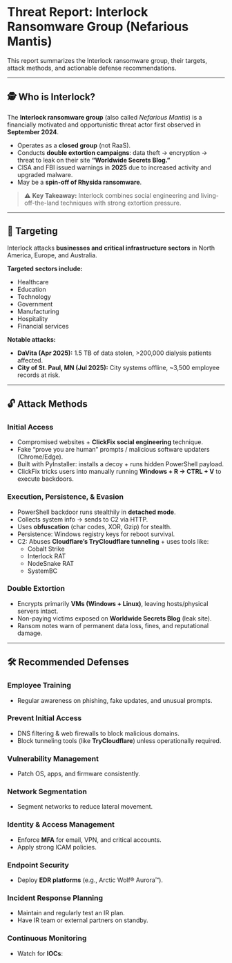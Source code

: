 # Threat Report: Interlock Ransomware Group (Nefarious Mantis)

This report summarizes the Interlock ransomware group, their targets, attack methods, and actionable defense recommendations.

---

## 🕵️ Who is Interlock?

The **Interlock ransomware group** (also called *Nefarious Mantis*) is a financially motivated and opportunistic threat actor first observed in **September 2024**.  

- Operates as a **closed group** (not RaaS).  
- Conducts **double extortion campaigns**: data theft → encryption → threat to leak on their site **“Worldwide Secrets Blog.”**  
- CISA and FBI issued warnings in **2025** due to increased activity and upgraded malware.  
- May be a **spin-off of Rhysida ransomware**.  

> ⚠ **Key Takeaway:** Interlock combines social engineering and living-off-the-land techniques with strong extortion pressure.

---

## 🎯 Targeting

Interlock attacks **businesses and critical infrastructure sectors** in North America, Europe, and Australia.  

**Targeted sectors include:**  
- Healthcare  
- Education  
- Technology  
- Government  
- Manufacturing  
- Hospitality  
- Financial services  

**Notable attacks:**  
- **DaVita (Apr 2025):** 1.5 TB of data stolen, >200,000 dialysis patients affected.  
- **City of St. Paul, MN (Jul 2025):** City systems offline, ~3,500 employee records at risk.  

---

## 🔓 Attack Methods

### Initial Access
- Compromised websites + **ClickFix social engineering** technique.  
- Fake “prove you are human” prompts / malicious software updaters (Chrome/Edge).  
- Built with PyInstaller: installs a decoy + runs hidden PowerShell payload.  
- ClickFix tricks users into manually running **Windows + R → CTRL + V** to execute backdoors.  

### Execution, Persistence, & Evasion
- PowerShell backdoor runs stealthily in **detached mode**.  
- Collects system info → sends to C2 via HTTP.  
- Uses **obfuscation** (char codes, XOR, Gzip) for stealth.  
- Persistence: Windows registry keys for reboot survival.  
- C2: Abuses **Cloudflare’s TryCloudflare tunneling** + uses tools like:  
  - Cobalt Strike  
  - Interlock RAT  
  - NodeSnake RAT  
  - SystemBC  

### Double Extortion
- Encrypts primarily **VMs (Windows + Linux)**, leaving hosts/physical servers intact.  
- Non-paying victims exposed on **Worldwide Secrets Blog** (leak site).  
- Ransom notes warn of permanent data loss, fines, and reputational damage.  

---

## 🛠 Recommended Defenses

### Employee Training
- Regular awareness on phishing, fake updates, and unusual prompts.  

### Prevent Initial Access
- DNS filtering & web firewalls to block malicious domains.  
- Block tunneling tools (like **TryCloudflare**) unless operationally required.  

### Vulnerability Management
- Patch OS, apps, and firmware consistently.  

### Network Segmentation
- Segment networks to reduce lateral movement.  

### Identity & Access Management
- Enforce **MFA** for email, VPN, and critical accounts.  
- Apply strong ICAM policies.  

### Endpoint Security
- Deploy **EDR platforms** (e.g., Arctic Wolf® Aurora™).  

### Incident Response Planning
- Maintain and regularly test an IR plan.  
- Have IR team or external partners on standby.  

### Continuous Monitoring
- Watch for **IOCs**:
